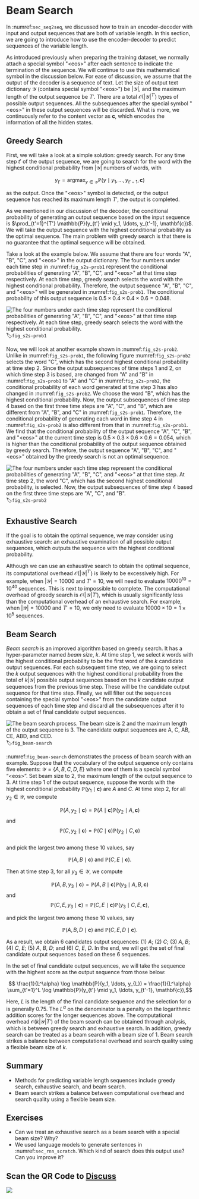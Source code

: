 # Beam Search

In :numref:`sec_seq2seq`, we discussed how to train an encoder-decoder with input and output sequences that are both of variable length. In this section, we are going to introduce how to use the encoder-decoder to predict sequences of the variable length.

As introduced previously when preparing the training dataset, we normally attach a special symbol "&lt;eos&gt;" after each sentence to indicate the termination of the sequence. We will continue to use this mathematical symbol in the discussion below. For ease of discussion, we assume that the output of the decoder is a sequence of text. Let the size of output text dictionary $\mathcal{Y}$ (contains special symbol "&lt;eos&gt;") be $\left|\mathcal{Y}\right|$, and the maximum length of the output sequence be $T'$. There are a total $\mathcal{O}(\left|\mathcal{Y}\right|^{T'})$ types of possible output sequences. All the subsequences after the special symbol "&lt;eos&gt;" in these output sequences will be discarded. What is more, we continuously refer to the content vector as $\mathbf{c}$, which encodes the information of all the hidden states.


## Greedy Search

First, we will take a look at a simple solution: greedy search. For any time step $t'$ of the output sequence, we are going to search for the word with the highest conditional probability from $|\mathcal{Y}|$ numbers of words, with

$$y_{t'} = \operatorname*{argmax}_{y \in \mathcal{Y}} \mathbb{P}(y \mid y_1, \ldots, y_{t'-1}, \mathbf{c})$$

as the output.  Once the "&lt;eos&gt;" symbol is detected, or the output sequence has reached its maximum length $T'$, the output is completed.

As we mentioned in our discussion of the decoder, the conditional probability of generating an output sequence based on the input sequence is $\prod_{t'=1}^{T'} \mathbb{P}(y_{t'} \mid y_1, \ldots, y_{t'-1}, \mathbf{c})$. We will take the output sequence with the highest conditional probability as the optimal sequence. The main problem with greedy search is that there is no guarantee that the optimal sequence will be obtained.

Take a look at the example below. We assume that there are four words "A", "B", "C", and "&lt;eos&gt;" in the output dictionary.  The four numbers under each time step in :numref:`fig_s2s-prob1` represent the conditional probabilities of generating "A", "B", "C", and "&lt;eos&gt;" at that time step respectively.  At each time step, greedy search selects the word with the highest conditional probability. Therefore, the output sequence "A", "B", "C", and "&lt;eos&gt;" will be generated in :numref:`fig_s2s-prob1`. The conditional probability of this output sequence is $0.5\times0.4\times0.4\times0.6 = 0.048$.


![The four numbers under each time step represent the conditional probabilities of generating "A", "B", "C", and "&lt;eos&gt;" at that time step respectively.  At each time step, greedy search selects the word with the highest conditional probability. ](../img/s2s-prob1.svg)
:label:`fig_s2s-prob1`


Now, we will look at another example shown in :numref:`fig_s2s-prob2`. Unlike in :numref:`fig_s2s-prob1`, the following figure :numref:`fig_s2s-prob2` selects the word "C", which has the second highest conditional probability at time step 2. Since the output subsequences of time steps 1 and 2, on which time step 3 is based, are changed from "A" and "B" in :numref:`fig_s2s-prob1` to "A" and "C" in :numref:`fig_s2s-prob2`, the conditional probability of each word generated at time step 3 has also changed in :numref:`fig_s2s-prob2`. We choose the word "B", which has the highest conditional probability. Now, the output subsequences of time step 4 based on the first three time steps are "A", "C", and "B", which are different from "A", "B", and "C" in :numref:`fig_s2s-prob1`. Therefore, the conditional probability of generating each word in time step 4 in :numref:`fig_s2s-prob2` is also different from that in :numref:`fig_s2s-prob1`. We find that the conditional probability of the output sequence "A", "C", "B", and "&lt;eos&gt;" at the current time step is $0.5\times0.3 \times0.6\times0.6=0.054$, which is higher than the conditional probability of the output sequence obtained by greedy search. Therefore, the output sequence "A", "B", "C", and "&lt;eos&gt;" obtained by the greedy search is not an optimal sequence.

![The four numbers under each time step represent the conditional probabilities of generating "A", "B", "C", and "&lt;eos&gt;" at that time step.  At time step 2, the word "C", which has the second highest conditional probability, is selected. Now, the output subsequences of time step 4 based on the first three time steps are "A", "C", and "B".](../img/s2s-prob2.svg)
:label:`fig_s2s-prob2`


## Exhaustive Search

If the goal is to obtain the optimal sequence, we may consider using exhaustive search: an exhaustive examination of all possible output sequences, which outputs the sequence with the highest conditional probability.

Although we can use an exhaustive search to obtain the optimal sequence, its computational overhead $\mathcal{O}(\left|\mathcal{Y}\right|^{T'})$ is likely to be excessively high. For example, when $|\mathcal{Y}|=10000$ and $T'=10$, we will need to evaluate $10000^{10} = 10^{40}$ sequences. This is next to impossible to complete. The computational overhead of greedy search is $\mathcal{O}(\left|\mathcal{Y}\right|T')$, which is usually significantly less than the computational overhead of an exhaustive search. For example, when $|\mathcal{Y}|=10000$ and $T'=10$, we only need to evaluate $10000\times10=1\times10^5$ sequences.


## Beam Search

*Beam search* is an improved algorithm based on greedy search. It has a hyper-parameter named *beam size*, $k$. At time step 1, we select $k$ words with the highest conditional probability to be the first word of the $k$ candidate output sequences. For each subsequent time step, we are going to select the $k$ output sequences with the highest conditional probability from the total of $k\left|\mathcal{Y}\right|$ possible output sequences based on the $k$ candidate output sequences from the previous time step. These will be the candidate output sequence for that time step. Finally, we will filter out the sequences containing the special symbol "&lt;eos&gt;" from the candidate output sequences of each time step and discard all the subsequences after it to obtain a set of final candidate output sequences.


![The beam search process. The beam size is 2 and the maximum length of the output sequence is 3. The candidate output sequences are $A$, $C$, $AB$, $CE$, $ABD$, and $CED$. ](../img/beam-search.svg)
:label:`fig_beam-search`


:numref:`fig_beam-search` demonstrates the process of beam search with an example. Suppose that the vocabulary of the output sequence only contains five elements: $\mathcal{Y} = \{A, B, C, D, E\}$ where one of them is a special symbol “&lt;eos&gt;”. Set beam size to 2, the maximum length of the output sequence to 3. At time step 1 of the output sequence, suppose the words with the highest conditional probability $\mathbb{P}(y_1 \mid \mathbf{c})$ are $A$ and $C$. At time step 2, for all $y_2 \in \mathcal{Y},$ we compute 

$$\mathbb{P}(A, y_2 \mid \mathbf{c}) = \mathbb{P}(A \mid \mathbf{c})\mathbb{P}(y_2 \mid A, \mathbf{c})$$ 
and $$\mathbb{P}(C, y_2 \mid \mathbf{c}) = \mathbb{P}(C \mid \mathbf{c})\mathbb{P}(y_2 \mid C, \mathbf{c})$$  
and pick the largest two among these 10 values, say

$$\mathbb{P}(A, B \mid \mathbf{c}) \text{  and  } \mathbb{P}(C, E \mid \mathbf{c}).$$

Then at time step 3, for all $y_3 \in \mathcal{Y}$, we compute 

$$\mathbb{P}(A, B, y_3 \mid \mathbf{c}) = \mathbb{P}(A, B \mid \mathbf{c})\mathbb{P}(y_3 \mid A, B, \mathbf{c}) $$ and 
$$\mathbb{P}(C, E, y_3 \mid \mathbf{c}) = \mathbb{P}(C, E \mid \mathbf{c})\mathbb{P}(y_3 \mid C, E, \mathbf{c}),$$ 

and pick the largest two among these 10 values, say 

$$\mathbb{P}(A, B, D \mid \mathbf{c}) \text{  and  } \mathbb{P}(C, E, D \mid  \mathbf{c}).$$ 


As a result, we obtain 6 candidates output sequences: (1) $A$; (2) $C$; (3) $A$, $B$; (4) $C$, $E$; (5) $A$, $B$, $D$; and (6) $C$, $E$, $D$. In the end, we will get the set of final candidate output sequences based on these 6 sequences.

In the set of final candidate output sequences, we will take the sequence with the highest score as the output sequence from those below:

$$ \frac{1}{L^\alpha} \log \mathbb{P}(y_1, \ldots, y_{L}) = \frac{1}{L^\alpha} \sum_{t'=1}^L \log \mathbb{P}(y_{t'} \mid y_1, \ldots, y_{t'-1}, \mathbf{c}),$$

Here, $L$ is the length of the final candidate sequence and the selection for $\alpha$ is generally 0.75. The $L^\alpha$ on the denominator is a penalty on the logarithmic addition scores for the longer sequences above. The computational overhead $\mathcal{O}(k\left|\mathcal{Y}\right|T')$ of the beam search can be obtained through analysis, which is between greedy search and exhaustive search. In addition, greedy search can be treated as a beam search with a beam size of 1. Beam search strikes a balance between computational overhead and search quality using a flexible beam size of $k$.


## Summary

* Methods for predicting variable length sequences include greedy search, exhaustive search, and beam search.
* Beam search strikes a balance between computational overhead and search quality using a flexible beam size.


## Exercises

* Can we treat an exhaustive search as a beam search with a special beam size? Why?
* We used language models to generate sentences in :numref:`sec_rnn_scratch`. Which kind of search does this output use? Can you improve it?

## Scan the QR Code to [Discuss](https://discuss.mxnet.io/t/2394)

![](../img/qr_beam-search.svg)
